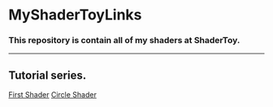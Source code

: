 # MyShaderToyLinks
<h3>This repository is contain all of my shaders at ShaderToy.</h3>
<hr>
<h2>Tutorial series.</h2>
<a href = "https://www.shadertoy.com/view/fdKcRR">First Shader</a>
<a href = "https://www.shadertoy.com/view/7sGyR1">Circle Shader</a>

